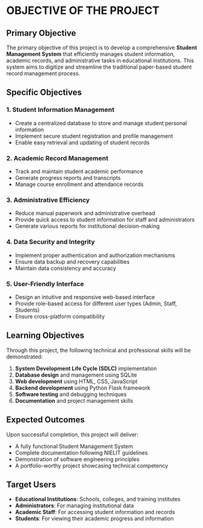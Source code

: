 # OBJECTIVE OF THE PROJECT

## Primary Objective

The primary objective of this project is to develop a comprehensive **Student Management System** that efficiently manages student information, academic records, and administrative tasks in educational institutions. This system aims to digitize and streamline the traditional paper-based student record management process.

## Specific Objectives

### 1. Student Information Management
- Create a centralized database to store and manage student personal information
- Implement secure student registration and profile management
- Enable easy retrieval and updating of student records

### 2. Academic Record Management
- Track and maintain student academic performance
- Generate progress reports and transcripts
- Manage course enrollment and attendance records

### 3. Administrative Efficiency
- Reduce manual paperwork and administrative overhead
- Provide quick access to student information for staff and administrators
- Generate various reports for institutional decision-making

### 4. Data Security and Integrity
- Implement proper authentication and authorization mechanisms
- Ensure data backup and recovery capabilities
- Maintain data consistency and accuracy

### 5. User-Friendly Interface
- Design an intuitive and responsive web-based interface
- Provide role-based access for different user types (Admin, Staff, Students)
- Ensure cross-platform compatibility

## Learning Objectives

Through this project, the following technical and professional skills will be demonstrated:

1. **System Development Life Cycle (SDLC)** implementation
2. **Database design** and management using SQLite
3. **Web development** using HTML, CSS, JavaScript
4. **Backend development** using Python Flask framework
5. **Software testing** and debugging techniques
6. **Documentation** and project management skills

## Expected Outcomes

Upon successful completion, this project will deliver:
- A fully functional Student Management System
- Complete documentation following NIELIT guidelines
- Demonstration of software engineering principles
- A portfolio-worthy project showcasing technical competency

## Target Users

- **Educational Institutions**: Schools, colleges, and training institutes
- **Administrators**: For managing institutional data
- **Academic Staff**: For accessing student information and records
- **Students**: For viewing their academic progress and information